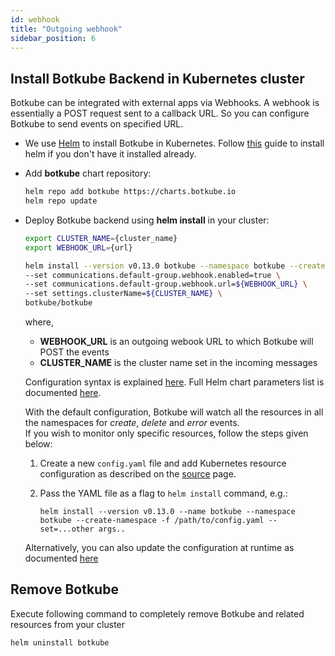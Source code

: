 ```yaml
---
id: webhook
title: "Outgoing webhook"
sidebar_position: 6
---
```


## Install Botkube Backend in Kubernetes cluster

Botkube can be integrated with external apps via Webhooks. A webhook is essentially a POST request sent to a callback URL. So you can configure Botkube to send events on specified URL.

- We use [Helm](https://helm.sh/) to install Botkube in Kubernetes. Follow [this](https://docs.helm.sh/using_helm/#installing-helm) guide to install helm if you don't have it installed already.
- Add **botkube** chart repository:

  ```bash
  helm repo add botkube https://charts.botkube.io
  helm repo update
  ```

- Deploy Botkube backend using **helm install** in your cluster:

  ```bash
  export CLUSTER_NAME={cluster_name}
  export WEBHOOK_URL={url}

  helm install --version v0.13.0 botkube --namespace botkube --create-namespace \
  --set communications.default-group.webhook.enabled=true \
  --set communications.default-group.webhook.url=${WEBHOOK_URL} \
  --set settings.clusterName=${CLUSTER_NAME} \
  botkube/botkube
  ```

  where,<br/>

  - **WEBHOOK_URL** is an outgoing webook URL to which Botkube will POST the events <br/>
  - **CLUSTER_NAME** is the cluster name set in the incoming messages<br/>

  Configuration syntax is explained [here](../../configuration).
  Full Helm chart parameters list is documented [here](../../configuration/helm-chart-parameters).

  With the default configuration, Botkube will watch all the resources in all the namespaces for _create_, _delete_ and _error_ events.<br/>
  If you wish to monitor only specific resources, follow the steps given below:

  1. Create a new `config.yaml` file and add Kubernetes resource configuration as described on the [source](../../configuration/source) page.
  2. Pass the YAML file as a flag to `helm install` command, e.g.:

     ```
     helm install --version v0.13.0 --name botkube --namespace botkube --create-namespace -f /path/to/config.yaml --set=...other args..
     ```

  Alternatively, you can also update the configuration at runtime as documented [here](../../configuration/#updating-the-configuration-at-runtime)

## Remove Botkube

Execute following command to completely remove Botkube and related resources from your cluster

```bash
helm uninstall botkube
```
